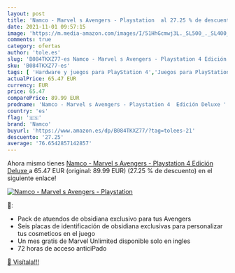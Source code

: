 ```yaml
---
layout: post
title: 'Namco - Marvel s Avengers - Playstation  al 27.25 % de descuento'
date: 2021-11-01 09:57:15
image: 'https://m.media-amazon.com/images/I/51HhGcmwj3L._SL500_._SL400_.jpg'
comments: true
category: ofertas
author: 'tole.es'
slug: 'B084TKXZ77-es Namco - Marvel s Avengers - Playstation 4 Edición Deluxe'
sku: 'B084TKXZ77-es'
tags: [ 'Hardware y juegos para PlayStation 4','Juegos para PlayStation 4','Videojuegos','namco','playstation', ]
actualPrice: 65.47 EUR
currency: EUR
price: 65.47
comparePrice: 89.99 EUR
prodname: 'Namco - Marvel s Avengers - Playstation 4  Edición Deluxe '
country: 'es'
flag: '🇪🇸'
brand: 'Namco'
buyurl: 'https://www.amazon.es/dp/B084TKXZ77/?tag=tolees-21'
descuento: '27.25'
average: '76.6542857142857'
---
```


Ahora mismo tienes [Namco - Marvel s Avengers - Playstation 4  Edición Deluxe ](https://www.amazon.es/dp/B084TKXZ77/?tag=tolees-21) a 65.47 EUR (original: 89.99 EUR) (27.25 %  de descuento) en el siguiente enlace!

[![Namco - Marvel s Avengers - Playstation ](https://m.media-amazon.com/images/I/51HhGcmwj3L._SL500_._SL400_.jpg)](https://www.amazon.es/dp/B084TKXZ77/?tag=tolees-21)

🔎:

- Pack de atuendos de obsidiana exclusivo para tus Avengers
- Seis placas de identificación de obsidiana exclusivas para personalizar tus cosmeticos en el juego
- Un mes gratis de Marvel Unlimited disponible solo en ingles
- 72 horas de acceso anticiPado

[🛒 Visítala!!!](https://www.amazon.es/dp/B084TKXZ77/?tag=tolees-21)
